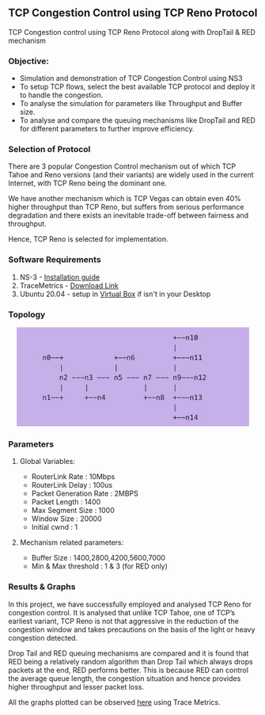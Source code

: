 ## TCP Congestion Control using TCP Reno Protocol

TCP Congestion control using TCP Reno Protocol along with DropTail &amp; RED mechanism

### Objective:

-	Simulation and demonstration of TCP Congestion Control using NS3
-	To setup TCP flows, select the best available TCP protocol and deploy it to handle the congestion.
-	To analyse the simulation for parameters like Throughput and Buffer size.
-	To analyse and compare the queuing mechanisms like DropTail and RED for different parameters to further improve efficiency.


### Selection of Protocol

There are 3 popular Congestion Control mechanism out of which TCP Tahoe and Reno versions (and their variants) are widely used in the current Internet, with TCP Reno being the dominant one. 

We have another mechanism which is TCP Vegas can obtain even 40% higher throughput than TCP Reno, but suffers from serious performance degradation and there exists an inevitable trade-off between fairness and throughput. 

Hence, TCP Reno is selected for implementation.

### Software Requirements

1. NS-3 - [Installation guide](https://www.nsnam.org/wiki/Installation#Ubuntu.2FDebian.2FMint)
2. TraceMetrics - [Download Link](https://sourceforge.net/projects/tracemetrics/)
3. Ubuntu 20.04 - setup in [Virtual Box](https://www.virtualbox.org/) if isn't in your Desktop

### Topology

<div align='center'>
<img src = 'topology.JPG' height="200px">
</div>

### Parameters

1. Global Variables:
    - RouterLink Rate : 10Mbps
    - RouterLink Delay : 100us 
    - Packet Generation Rate : 2MBPS
    - Packet Length : 1400
    - Max Segment Size : 1000 
    - Window Size : 20000
    - Initial cwnd : 1

2. Mechanism related parameters:
    - Buffer Size : 1400,2800,4200,5600,7000
    - Min & Max threshold : 1 & 3 (for RED only)

### Results & Graphs

In this project, we have successfully employed and analysed TCP Reno for congestion control. It is analysed that unlike TCP Tahoe, one of TCP’s earliest variant, TCP Reno is not that aggressive in the reduction of the congestion window and takes precautions on the basis of the light or heavy congestion detected. 

Drop Tail and RED queuing mechanisms are compared and it is found that RED being a relatively random algorithm than Drop Tail which always drops packets at the end, RED performs better. This is because RED can control the average queue length, the congestion situation and hence provides higher throughput and lesser packet loss.

All the graphs plotted can be observed [here](https://github.com/nikita9604/TCP-Congestion-Control/blob/main/Result%20%26%20Graphs.pdf) using Trace Metrics.
